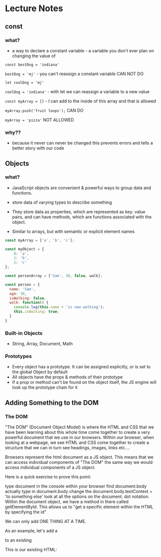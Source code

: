 # Lecture Notes

## const
### what?
- a way to declare a constant variable - a variable you don't ever plan on changing the value of

`const bestDog = 'indiana'`

`bestDog = 'mj'` - you can't reassign a constant variable CAN NOT DO

`let coolDog = 'mj'`

`coolDog = 'indiana'` - with let we can reassign a variable to a new value

`const myArray = []` - I can add to the inside of this array and that is allowed

`myArray.push('fruit loops');` CAN DO

`myArray = 'pizza'` NOT ALLOWED

### why??
- because it never can never be changed this prevents errors and tells a better story with our code


## Objects
### what?
- JavaScript objects are convenient & powerful ways to group data and functions. 
- store data of varying types to describe something
- They store data as properties, which are represented as key: value pairs, and can have methods, which are functions associated with the object.

- Similar to arrays, but with semantic or explicit element names

``` javaScript
const myArray = ['a', 'b', 'c'];

const myObject = {
	0: 'a',
	1: 'b',
	2: 'c'
};

const personArray = ['Sam', 30, false, walk];

const person = {
  name: 'Sam',
  age: 30,
  isWalking: false,
  walk: function() {
    console.log(this.name + 'is now walking');
    this.isWalking: true;
  }
}
```


### Built-in Objects
- String, Array, Document, Math

### Prototypes
- Every object has a prototype. It can be assigned explicitly, or is set to the global Object by default
- All objects have the props & methods of their prototype
- If a prop or method can't be found on the object itself, the JS engine will look up the prototype chain for it

## Adding Something to the DOM

### The DOM
"The DOM" (Document Object Model) is where the HTML and CSS that we have been learning about this whole time come together to create a very powerful document that we use in our browsers. Within our browser, when looking at a webpage, we see HTML and CSS come together to create a structure that we can in turn see headings, images, links etc....

Browsers represent the html document as a JS object. This means that we can access individual components of "The DOM" the same way we would access individual components of a JS object.

Here is a quick exercise to prove this point:

type document in the console within your browser
find document.body
actually type in document.body
change the document.body.textContext = 'to something else'
look at all the options on the document. dot notation.
Within the document object, we have a method in there called getElementById. This allows us to "get a specific element within the HTML by specifying the id"

We can only add ONE THING AT A TIME.

As an example, let's add a <p> to an existing <div>

This is our existing HTML:

<div id="parentElement">
</div>